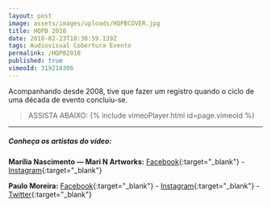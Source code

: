 ```yaml
---
layout: post
image: assets/images/uploads/HQPBCOVER.jpg
title: HQPB 2018
date: 2018-02-23T18:38:59.139Z
tags: Audiovisual Cobertura Evento
permalink: /HQPB2018
published: true
vimeoId: 319218306
---
```


Acompanhando desde 2008, tive que fazer um registro quando o ciclo de uma década de evento concluiu-se. 

> ASSISTA ABAIXO:
{% include vimeoPlayer.html id=page.vimeoId %}

---

##### Conheça os artistas do vídeo:

**Marília Nascimento — Mari N Artworks:** [Facebook](https://www.facebook.com/MarinArtworks/){:target="_blank"} - [Instagram](https://www.instagram.com/mari_nartworks/){:target="_blank"}

**Paulo Moreira:** [Facebook](https://www.facebook.com/paulomoreirap/){:target="_blank"} - [Instagram](https://www.instagram.com/paulomoreirap/){:target="_blank"} - [Twitter](https://twitter.com/paulomoreria/){:target="_blank"}
